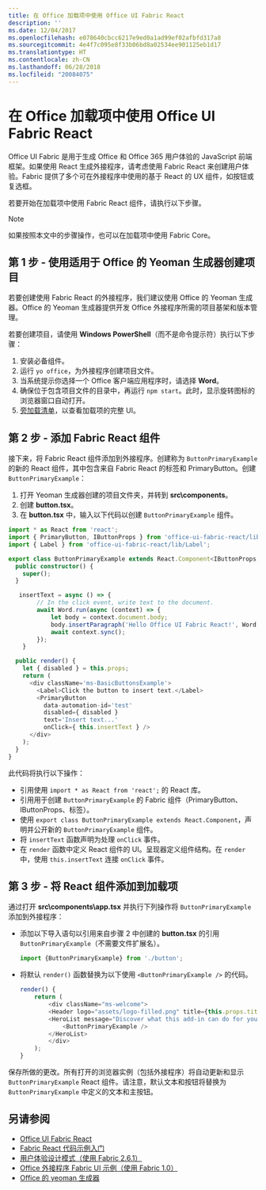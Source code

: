 ```yaml
---
title: 在 Office 加载项中使用 Office UI Fabric React
description: ''
ms.date: 12/04/2017
ms.openlocfilehash: e078640cbcc6217e9ed0a1ad99ef02afbfd317a8
ms.sourcegitcommit: 4e4f7c095e8f33b06bd8a02534ee901125eb1d17
ms.translationtype: HT
ms.contentlocale: zh-CN
ms.lasthandoff: 06/28/2018
ms.locfileid: "20084075"
---
```

# <a name="use-office-ui-fabric-react-in-office-add-ins"></a>在 Office 加载项中使用 Office UI Fabric React

Office UI Fabric 是用于生成 Office 和 Office 365 用户体验的 JavaScript 前端框架。如果使用 React 生成外接程序，请考虑使用 Fabric React 来创建用户体验。Fabric 提供了多个可在外接程序中使用的基于 React 的 UX 组件，如按钮或复选框。

若要开始在加载项中使用 Fabric React 组件，请执行以下步骤。

> [!NOTE]
> 如果按照本文中的步骤操作，也可以在加载项中使用 Fabric Core。

## <a name="step-1---create-your-project-with-the-yeoman-generator-for-office"></a>第 1 步 - 使用适用于 Office 的 Yeoman 生成器创建项目

若要创建使用 Fabric React 的外接程序，我们建议使用 Office 的 Yeoman 生成器。Office 的 Yeoman 生成器提供开发 Office 外接程序所需的项目基架和版本管理。

若要创建项目，请使用 **Windows PowerShell**（而不是命令提示符）执行以下步骤：

1. 安装必备组件。
2. 运行 `yo office`，为外接程序创建项目文件。
3. 当系统提示你选择一个 Office 客户端应用程序时，请选择 **Word**。
4. 确保位于包含项目文件的目录中，再运行 `npm start`。此时，显示旋转图标的浏览器窗口自动打开。
5. [旁加载清单](..\testing\test-debug-office-add-ins.md)，以查看加载项的完整 UI。

## <a name="step-2---add-a-fabric-react-component"></a>第 2 步 - 添加 Fabric React 组件

接下来，将 Fabric React 组件添加到外接程序。创建称为 `ButtonPrimaryExample` 的新的 React 组件，其中包含来自 Fabric React 的标签和 PrimaryButton。创建 `ButtonPrimaryExample`：

1. 打开 Yeoman 生成器创建的项目文件夹，并转到 **src\components**。
2. 创建 **button.tsx**。
3. 在 **button.tsx** 中，输入以下代码以创建 `ButtonPrimaryExample` 组件。

```typescript
import * as React from 'react';
import { PrimaryButton, IButtonProps } from 'office-ui-fabric-react/lib/Button';
import { Label } from 'office-ui-fabric-react/lib/Label';

export class ButtonPrimaryExample extends React.Component<IButtonProps, {}> {
  public constructor() {
    super();
  }

   insertText = async () => {
        // In the click event, write text to the document.
        await Word.run(async (context) => {
            let body = context.document.body;
            body.insertParagraph('Hello Office UI Fabric React!', Word.InsertLocation.end);
            await context.sync();
        });
    }

  public render() {
    let { disabled } = this.props;
    return (
      <div className='ms-BasicButtonsExample'>
        <Label>Click the button to insert text.</Label>
        <PrimaryButton
          data-automation-id='test'
          disabled={ disabled }
          text='Insert text...'
          onClick={ this.insertText } />
      </div>
    );
  }
}
```

此代码将执行以下操作：

- 引用使用 `import * as React from 'react';` 的 React 库。
- 引用用于创建 `ButtonPrimaryExample` 的 Fabric 组件（PrimaryButton、IButtonProps、标签）。
- 使用 `export class ButtonPrimaryExample extends React.Component`，声明并公开新的 `ButtonPrimaryExample` 组件。
- 将 `insertText` 函数声明为处理 `onClick` 事件。
- 在 `render` 函数中定义 React 组件的 UI。呈现器定义组件结构。在 `render` 中，使用 `this.insertText` 连接 `onClick` 事件。

## <a name="step-3---add-the-react-component-to-your-add-in"></a>第 3 步 - 将 React 组件添加到加载项

通过打开 **src\components\app.tsx** 并执行下列操作将 `ButtonPrimaryExample` 添加到外接程序：

- 添加以下导入语句以引用来自步骤 2 中创建的 **button.tsx** 的引用 `ButtonPrimaryExample`（不需要文件扩展名）。

  ```typescript
  import {ButtonPrimaryExample} from './button';
  ```

- 将默认 `render()` 函数替换为以下使用 `<ButtonPrimaryExample />` 的代码。

  ```typescript
  render() {
      return (
          <div className="ms-welcome">
          <Header logo="assets/logo-filled.png" title={this.props.title} message="Welcome" />
          <HeroList message="Discover what this add-in can do for you today!" items={this.state.listItems} >
              <ButtonPrimaryExample />
          </HeroList>
          </div>
      );
  }
  ```

保存所做的更改。所有打开的浏览器实例（包括外接程序）将自动更新和显示 `ButtonPrimaryExample` React 组件。请注意，默认文本和按钮将替换为 `ButtonPrimaryExample` 中定义的文本和主按钮。



## <a name="see-also"></a>另请参阅

- [Office UI Fabric React](https://dev.office.com/fabric#/)
- [Fabric React 代码示例入门](https://github.com/OfficeDev/Word-Add-in-GettingStartedFabricReact)
- [用户体验设计模式（使用 Fabric 2.6.1）](https://github.com/OfficeDev/Office-Add-in-UX-Design-Patterns-Code)
- [Office 外接程序 Fabric UI 示例（使用 Fabric 1.0）](https://github.com/OfficeDev/Office-Add-in-Fabric-UI-Sample)
- [Office 的 yeoman 生成器](https://github.com/OfficeDev/generator-office)
